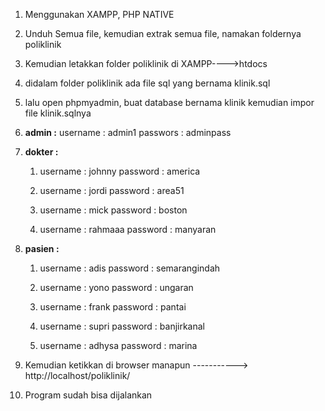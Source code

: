 1. Menggunakan XAMPP, PHP NATIVE
2. Unduh Semua file, kemudian extrak semua file, namakan foldernya poliklinik
3. Kemudian letakkan folder poliklinik di XAMPP---->htdocs
4. didalam folder poliklinik ada file sql yang bernama klinik.sql
5. lalu open phpmyadmin, buat database bernama klinik kemudian impor file klinik.sqlnya
6. **admin :**
   username : admin1
   passwors : adminpass
7. **dokter :**
     1. username : johnny
        password : america
        
     2. username : jordi
        password : area51
  
    3. username : mick
       password : boston
  
    4. username : rahmaaa
       password : manyaran
8. **pasien :**
     1. username : adis
        password : semarangindah
        
     3. username : yono
        password : ungaran

     4. username : frank
        password : pantai

    5. username : supri
       password : banjirkanal

    6. username : adhysa
       password : marina

9.  Kemudian ketikkan di browser manapun -----------> http://localhost/poliklinik/
10. Program sudah bisa dijalankan

  
